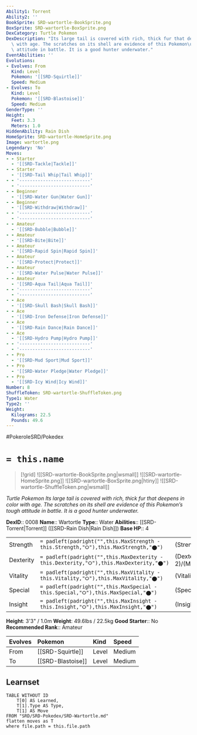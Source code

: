 ```yaml
---
Ability1: Torrent
Ability2: ''
BookSprite: SRD-wartortle-BookSprite.png
BoxSprite: SRD-wartortle-BoxSprite.png
DexCategory: Turtle Pokemon
DexDescription: "Its large tail is covered with rich, thick fur that deepens in color\
  \ with age. The scratches on its shell are evidence of this Pokemon\u2019s tough\
  \ attitude in battle. It is a good hunter underwater."
EventAbilities: ''
Evolutions:
- Evolves: From
  Kind: Level
  Pokemon: '[[SRD-Squirtle]]'
  Speed: Medium
- Evolves: To
  Kind: Level
  Pokemon: '[[SRD-Blastoise]]'
  Speed: Medium
GenderType: ''
Height:
  Feet: 3.3
  Meters: 1.0
HiddenAbility: Rain Dish
HomeSprite: SRD-wartortle-HomeSprite.png
Image: wartortle.png
Legendary: 'No'
Moves:
- - Starter
  - '[[SRD-Tackle|Tackle]]'
- - Starter
  - '[[SRD-Tail Whip|Tail Whip]]'
- - '---------------------------'
  - '---------------------------'
- - Beginner
  - '[[SRD-Water Gun|Water Gun]]'
- - Beginner
  - '[[SRD-Withdraw|Withdraw]]'
- - '---------------------------'
  - '---------------------------'
- - Amateur
  - '[[SRD-Bubble|Bubble]]'
- - Amateur
  - '[[SRD-Bite|Bite]]'
- - Amateur
  - '[[SRD-Rapid Spin|Rapid Spin]]'
- - Amateur
  - '[[SRD-Protect|Protect]]'
- - Amateur
  - '[[SRD-Water Pulse|Water Pulse]]'
- - Amateur
  - '[[SRD-Aqua Tail|Aqua Tail]]'
- - '---------------------------'
  - '---------------------------'
- - Ace
  - '[[SRD-Skull Bash|Skull Bash]]'
- - Ace
  - '[[SRD-Iron Defense|Iron Defense]]'
- - Ace
  - '[[SRD-Rain Dance|Rain Dance]]'
- - Ace
  - '[[SRD-Hydro Pump|Hydro Pump]]'
- - '---------------------------'
  - '---------------------------'
- - Pro
  - '[[SRD-Mud Sport|Mud Sport]]'
- - Pro
  - '[[SRD-Water Pledge|Water Pledge]]'
- - Pro
  - '[[SRD-Icy Wind|Icy Wind]]'
Number: 8
ShuffleToken: SRD-wartortle-ShuffleToken.png
Type1: Water
Type2: ''
Weight:
  Kilograms: 22.5
  Pounds: 49.6
---
```


#PokeroleSRD/Pokedex

# `= this.name`

> [!grid]
> ![[SRD-wartortle-BookSprite.png|wsmall]]
> ![[SRD-wartortle-HomeSprite.png]]
> ![[SRD-wartortle-BoxSprite.png|htiny]]
> ![[SRD-wartortle-ShuffleToken.png|wsmall]]


*Turtle Pokemon*
*Its large tail is covered with rich, thick fur that deepens in color with age. The scratches on its shell are evidence of this Pokemon’s tough attitude in battle. It is a good hunter underwater.*

**DexID**:: 0008
**Name**:: Wartortle
**Type**:: Water
**Abilities**:: [[SRD-Torrent|Torrent]] ([[SRD-Rain Dish|Rain Dish]])
**Base HP**:: 4

|           |                                                                                        |                                          |
| --------- | -------------------------------------------------------------------------------------- | ---------------------------------------- |
| Strength  | `= padleft(padright("",this.MaxStrength - this.Strength,"⭘"),this.MaxStrength,"⬤")`    | (Strength::2)/(MaxStrength::4)   |
| Dexterity | `= padleft(padright("",this.MaxDexterity - this.Dexterity,"⭘"),this.MaxDexterity,"⬤")` | (Dexterity:: 2)/(MaxDexterity::4) |
| Vitality  | `= padleft(padright("",this.MaxVitality - this.Vitality,"⭘"),this.MaxVitality,"⬤")`    | (Vitality::2)/(MaxVitality::5)   |
| Special   | `= padleft(padright("",this.MaxSpecial - this.Special,"⭘"),this.MaxSpecial,"⬤")`       | (Special::2)/(MaxSpecial::4)     |
| Insight   | `= padleft(padright("",this.MaxInsight - this.Insight,"⭘"),this.MaxInsight,"⬤")`       | (Insight::2)/(MaxInsight::5)     |

**Height**: 3'3" / 1.0m
**Weight**: 49.6lbs / 22.5kg
**Good Starter**:: No
**Recommended Rank**:: Amateur

| Evolves   | Pokemon           | Kind   | Speed   |
|:----------|:------------------|:-------|:--------|
| From      | [[SRD-Squirtle]]  | Level  | Medium  |
| To        | [[SRD-Blastoise]] | Level  | Medium  |

## Learnset

```dataview
TABLE WITHOUT ID
    T[0] AS Learned,
    T[1].Type AS Type,
    T[1] AS Move
FROM "SRD/SRD-Pokedex/SRD-Wartortle.md"
flatten moves as T
where file.path = this.file.path
```
